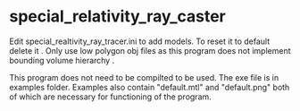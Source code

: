 # special_relativity_ray_caster
Edit special_realtivity_ray_tracer.ini to add models. 
To reset it to default delete it .
Only use  low polygon obj files as this program does not implement bounding volume hierarchy .

This program does not need to be compilted to be used. The exe file is in examples folder. Examples also contain "default.mtl" and "default.png" both of which are necessary for functioning of the program.
